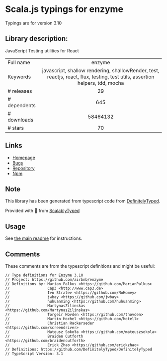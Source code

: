 
# Scala.js typings for enzyme

Typings are for version 3.10

## Library description:
JavaScript Testing utilities for React

|                    |                 |
| ------------------ | :-------------: |
| Full name          | enzyme |
| Keywords           | javascript, shallow rendering, shallowRender, test, reactjs, react, flux, testing, test utils, assertion helpers, tdd, mocha |
| # releases         | 29 |
| # dependents       | 645 |
| # downloads        | 58464132 |
| # stars            | 70 |

## Links
- [Homepage](http://airbnb.io/enzyme/)
- [Bugs](https://github.com/airbnb/enzyme/issues)
- [Repository](https://github.com/airbnb/enzyme)
- [Npm](https://www.npmjs.com/package/enzyme)
    


## Note
This library has been generated from typescript code from [DefinitelyTyped](https://definitelytyped.org).

Provided with :purple_heart: from [ScalablyTyped](https://github.com/oyvindberg/ScalablyTyped)

## Usage
See [the main readme](../../readme.md) for instructions.

## Comments

These comments are from the typescript definitions and might be useful:
```
// Type definitions for Enzyme 3.10
// Project: https://github.com/airbnb/enzyme
// Definitions by: Marian Palkus <https://github.com/MarianPalkus>
//                 Cap3 <http://www.cap3.de>
//                 Ivo Stratev <https://github.com/NoHomey>
//                 jwbay <https://github.com/jwbay>
//                 huhuanming <https://github.com/huhuanming>
//                 MartynasZilinskas <https://github.com/MartynasZilinskas>
//                 Torgeir Hovden <https://github.com/thovden>
//                 Martin Hochel <https://github.com/hotell>
//                 Christian Rackerseder <https://github.com/screendriver>
//                 Mateusz Sokoła <https://github.com/mateuszsokola>
//                 Braiden Cutforth <https://github.com/braidencutforth>
//                 Erick Zhao <https://github.com/erickzhao>
// Definitions: https://github.com/DefinitelyTyped/DefinitelyTyped
// TypeScript Version: 3.1

```

